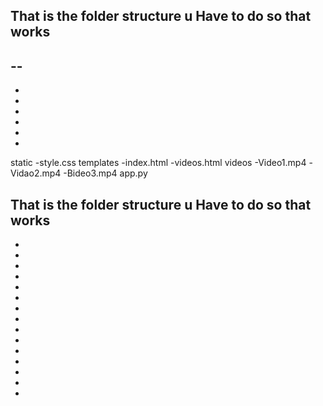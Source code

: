 That is the folder structure u
Have to do so that works
-
--
-
-
-
-
-
-
-




static
  -style.css
templates
  -index.html
  -videos.html
videos
  -Video1.mp4
  -Vidao2.mp4
  -Bideo3.mp4
app.py



That is the folder structure u
Have to do so that works
-
-
-
-
-
-
-
-
-
-
-
-
-
-
-
-
